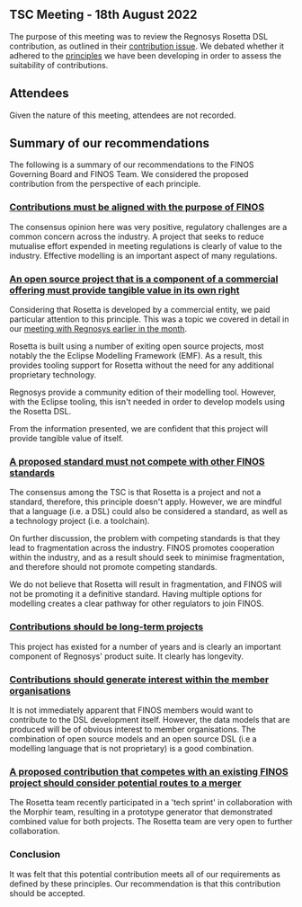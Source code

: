 ## TSC Meeting - 18th August 2022

The purpose of this meeting was to review the Regnosys Rosetta DSL contribution, as outlined in their [contribution issue](https://github.com/finos/community/issues/197). We debated whether it adhered to the [principles](https://github.com/finos/technical-steering-committee/discussions/19) we have been developing in order to assess the suitability of contributions.

## Attendees

Given the nature of this meeting, attendees are not recorded.

## Summary of our recommendations

The following is a summary of our recommendations to the FINOS Governing Board and FINOS Team. We considered the proposed contribution from the perspective of each principle.

### [Contributions must be aligned with the purpose of FINOS](https://github.com/finos/technical-steering-committee/discussions/15)

The consensus opinion here was very positive, regulatory challenges are a common concern across the industry. A project that seeks to reduce mutualise effort expended in meeting regulations is clearly of value to the industry. Effective modelling is an important aspect of many regulations.

### [An open source project that is a component of a commercial offering must provide tangible value in its own right](https://github.com/finos/technical-steering-committee/discussions/21)

Considering that Rosetta is developed by a commercial entity, we paid particular attention to this principle. This was a topic we covered in detail in our [meeting with Regnosys earlier in the month](https://github.com/finos/technical-steering-committee/blob/master/meetings/2022-08-03.md).

Rosetta is built using a number of exiting open source projects, most notably the the Eclipse Modelling Framework (EMF). As a result, this provides tooling support for Rosetta without the need for any additional proprietary technology.

Regnosys provide a community edition of their modelling tool. However, with the Eclipse tooling, this isn't needed in order to develop models using the Rosetta DSL.

From the information presented, we are confident that this project will provide tangible value of itself.

### [A proposed standard must not compete with other FINOS standards](https://github.com/finos/technical-steering-committee/discussions/17)

The consensus among the TSC is that Rosetta is a project and not a standard, therefore, this principle doesn't apply. However, we are mindful that a language (i.e. a DSL) could also be considered a standard, as well as a technology project (i.e. a toolchain).

On further discussion, the problem with competing standards is that they lead to fragmentation across the industry. FINOS promotes cooperation within the industry, and as a result should seek to minimise fragmentation, and therefore should not promote competing standards.

We do not believe that Rosetta will result in fragmentation, and FINOS will not be promoting it a definitive standard. Having multiple options for modelling creates a clear pathway for other regulators to join FINOS.

### [Contributions should be long-term projects](https://github.com/finos/technical-steering-committee/discussions/24)

This project has existed for a number of years and is clearly an important component of Regnosys' product suite. It clearly has longevity.

### [Contributions should generate interest within the member organisations](https://github.com/finos/technical-steering-committee/discussions/16)

It is not immediately apparent that FINOS members would want to contribute to the DSL development itself. However, the data models that are produced will be of obvious interest to member organisations. The combination of open source models and an open source DSL (i.e a modelling language that is not proprietary) is a good combination.

### [A proposed contribution that competes with an existing FINOS project should consider potential routes to a merger](https://github.com/finos/technical-steering-committee/discussions/18)

The Rosetta team recently participated in a 'tech sprint' in collaboration with the Morphir team, resulting in a prototype generator that demonstrated combined value for both projects. The Rosetta team are very open to further collaboration.

### Conclusion

It was felt that this potential contribution meets all of our requirements as defined by these principles. Our recommendation is that this contribution should be accepted.

